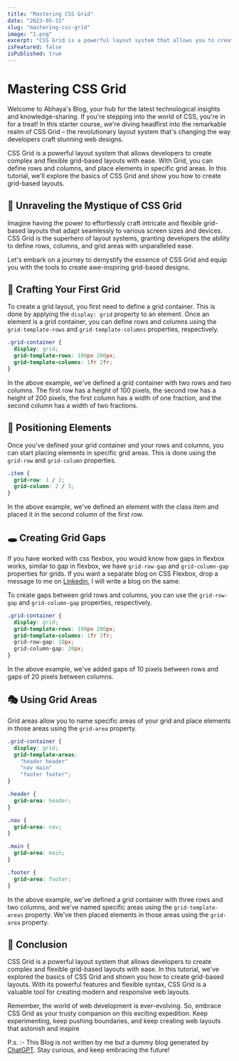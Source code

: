 ```yaml
---
title: "Mastering CSS Grid"
date: "2023-05-15"
slug: "mastering-css-grid"
image: "1.png"
excerpt: "CSS Grid is a powerful layout system that allows you to create complex, responsive layouts with ease."
isFeatured: false
isPublished: true
---
```


# Mastering CSS Grid

Welcome to Abhaya's Blog, your hub for the latest technological insights and knowledge-sharing. If you're stepping into the world of CSS, you're in for a treat! In this starter course, we're diving headfirst into the remarkable realm of CSS Grid – the revolutionary layout system that's changing the way developers craft stunning web designs.

CSS Grid is a powerful layout system that allows developers to create complex and flexible grid-based layouts with ease. With Grid, you can define rows and columns, and place elements in specific grid areas. In this tutorial, we'll explore the basics of CSS Grid and show you how to create grid-based layouts.

## 🌟 Unraveling the Mystique of CSS Grid

Imagine having the power to effortlessly craft intricate and flexible grid-based layouts that adapt seamlessly to various screen sizes and devices. CSS Grid is the superhero of layout systems, granting developers the ability to define rows, columns, and grid areas with unparalleled ease.

Let's embark on a journey to demystify the essence of CSS Grid and equip you with the tools to create awe-inspiring grid-based designs.

## 🎨 Crafting Your First Grid

To create a grid layout, you first need to define a grid container. This is done by applying the `display: grid` property to an element. Once an element is a grid container, you can define rows and columns using the `grid-template-rows` and `grid-template-columns` properties, respectively.

```css
.grid-container {
  display: grid;
  grid-template-rows: 100px 200px;
  grid-template-columns: 1fr 2fr;
}
```

In the above example, we've defined a grid container with two rows and two columns. The first row has a height of 100 pixels, the second row has a height of 200 pixels, the first column has a width of one fraction, and the second column has a width of two fractions.

## 📐 Positioning Elements

Once you've defined your grid container and your rows and columns, you can start placing elements in specific grid areas. This is done using the `grid-row` and `grid-column` properties.

```css
.item {
  grid-row: 1 / 2;
  grid-column: 2 / 3;
}
```

In the above example, we've defined an element with the class item and placed it in the second column of the first row.

## 🕳️ Creating Grid Gaps

If you have worked with css flexbox, you would know how gaps in flexbox works, similar to gap in flexbox, we have `grid-row-gap` and `grid-column-gap` properties for grids. If you want a separate blog on CSS Flexbox, drop a message to me on [Linkedin](https://www.linkedin.com/in/abhayashankar/), I will write a blog on the same.

To create gaps between grid rows and columns, you can use the `grid-row-gap` and `grid-column-gap` properties, respectively.

```css
.grid-container {
  display: grid;
  grid-template-rows: 100px 200px;
  grid-template-columns: 1fr 2fr;
  grid-row-gap: 10px;
  grid-column-gap: 20px;
}
```

In the above example, we've added gaps of 10 pixels between rows and gaps of 20 pixels between columns.

## 🎭 Using Grid Areas

Grid areas allow you to name specific areas of your grid and place elements in those areas using the `grid-area` property.

```css
.grid-container {
  display: grid;
  grid-template-areas:
    "header header"
    "nav main"
    "footer footer";
}

.header {
  grid-area: header;
}

.nav {
  grid-area: nav;
}

.main {
  grid-area: main;
}

.footer {
  grid-area: footer;
}
```

In the above example, we've defined a grid container with three rows and two columns, and we've named specific areas using the `grid-template-areas` property. We've then placed elements in those areas using the `grid-area` property.

## 🎉 Conclusion

CSS Grid is a powerful layout system that allows developers to create complex and flexible grid-based layouts with ease. In this tutorial, we've explored the basics of CSS Grid and shown you how to create grid-based layouts. With its powerful features and flexible syntax, CSS Grid is a valuable tool for creating modern and responsive web layouts.

Remember, the world of web development is ever-evolving. So, embrace CSS Grid as your trusty companion on this exciting expedition. Keep experimenting, keep pushing boundaries, and keep creating web layouts that astonish and inspire

P.s. :- This Blog is not written by me but a dummy blog generated by [ChatGPT](https://chat.openai.com/). Stay curious, and keep embracing the future!

